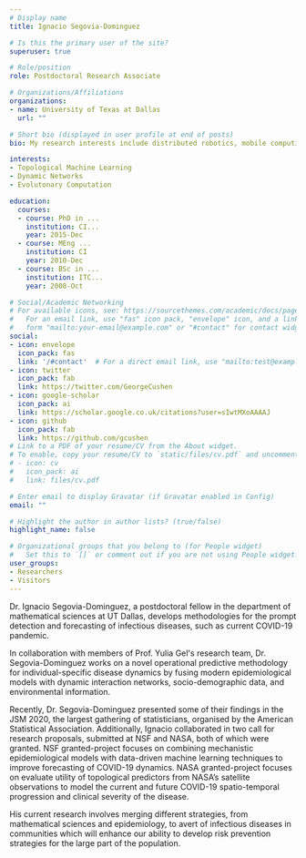 ```yaml
---
# Display name
title: Ignacio Segovia-Dominguez

# Is this the primary user of the site?
superuser: true

# Role/position
role: Postdoctoral Research Associate

# Organizations/Affiliations
organizations:
- name: University of Texas at Dallas
  url: ""

# Short bio (displayed in user profile at end of posts)
bio: My research interests include distributed robotics, mobile computing and programmable matter.

interests:
- Topological Machine Learning
- Dynamic Networks
- Evolutonary Computation

education:
  courses:
  - course: PhD in ...
    institution: CI...
    year: 2015-Dec
  - course: MEng ...
    institution: CI
    year: 2010-Dec
  - course: BSc in ...
    institution: ITC...
    year: 2008-Oct

# Social/Academic Networking
# For available icons, see: https://sourcethemes.com/academic/docs/page-builder/#icons
#   For an email link, use "fas" icon pack, "envelope" icon, and a link in the
#   form "mailto:your-email@example.com" or "#contact" for contact widget.
social:
- icon: envelope
  icon_pack: fas
  link: '/#contact'  # For a direct email link, use "mailto:test@example.org".
- icon: twitter
  icon_pack: fab
  link: https://twitter.com/GeorgeCushen
- icon: google-scholar
  icon_pack: ai
  link: https://scholar.google.co.uk/citations?user=sIwtMXoAAAAJ
- icon: github
  icon_pack: fab
  link: https://github.com/gcushen
# Link to a PDF of your resume/CV from the About widget.
# To enable, copy your resume/CV to `static/files/cv.pdf` and uncomment the lines below.
# - icon: cv
#   icon_pack: ai
#   link: files/cv.pdf

# Enter email to display Gravatar (if Gravatar enabled in Config)
email: ""

# Highlight the author in author lists? (true/false)
highlight_name: false

# Organizational groups that you belong to (for People widget)
#   Set this to `[]` or comment out if you are not using People widget.
user_groups:
- Researchers
- Visitors
---
```


Dr. Ignacio Segovia-Dominguez, a postdoctoral fellow in the department of mathematical sciences at UT Dallas, develops methodologies for the prompt detection and forecasting of infectious diseases, such as current COVID-19 pandemic.

In collaboration with members of Prof. Yulia Gel's research team, Dr. Segovia-Dominguez works on a novel operational predictive methodology for individual-specific disease dynamics by fusing modern epidemiological models with dynamic interaction networks, socio-demographic data, and environmental information. 

Recently, Dr. Segovia-Dominguez presented some of their findings in the JSM 2020, the largest gathering of statisticians, organised by the American Statistical Association. Additionally, Ignacio collaborated in two call for research proposals, submitted at NSF and NASA, both of which were granted. NSF granted-project focuses on combining mechanistic epidemiological models with data-driven machine learning techniques to improve forecasting of COVID-19 dynamics. NASA granted-project focuses on evaluate utility of topological predictors from NASA’s satellite observations to model the current and future COVID-19 spatio-temporal progression and clinical severity of the disease.

His current research involves merging different strategies, from mathematical sciences and epidemiology, to avert of infectious diseases in communities which will enhance our ability to develop risk prevention strategies for the large part of the population. 
